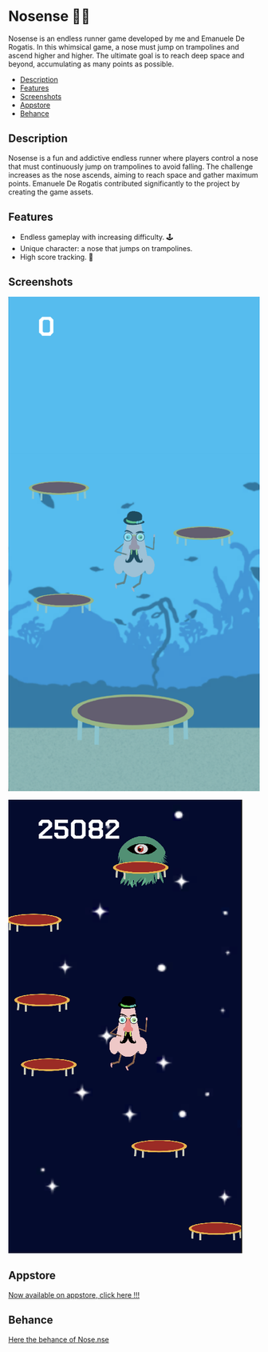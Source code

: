 # Nosense 👃🏻

Nosense is an endless runner game developed by me and Emanuele De Rogatis. In this whimsical game, a nose must jump on trampolines and ascend higher and higher. The ultimate goal is to reach deep space and beyond, accumulating as many points as possible.


- [Description](#description)
- [Features](#features)
- [Screenshots](#screenshots)
- [Appstore](#appstore)
- [Behance](#behance)

## Description

Nosense is a fun and addictive endless runner where players control a nose that must continuously jump on trampolines to avoid falling. The challenge increases as the nose ascends, aiming to reach space and gather maximum points. Emanuele De Rogatis contributed significantly to the project by creating the game assets.

## Features

- Endless gameplay with increasing difficulty. 🕹️
- Unique character: a nose that jumps on trampolines. 
- High score tracking. 💯

## Screenshots

![Screenshot of the game !!](Screen1.png)

![Screenshot of the game !!](Screen2.png)

## Appstore

[Now available on appstore, click here !!!](https://apps.apple.com/it/app/nose-nse/id6503223538)

## Behance

[Here the behance of Nose.nse](https://www.behance.net/gallery/199564995/NOSENSE-Code)
